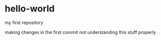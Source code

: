 # hello-world
my first repository

making changes in the first commit
not understanding this stuff properly
